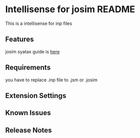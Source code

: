 # Intellisense for josim README

This is a intellisense for inp files

## Features

josim syatax guide is [here](https://joeydelp.github.io/JoSIM/syntax/)

## Requirements

you have to replace .inp file to .jsm or .josim

## Extension Settings
## Known Issues
## Release Notes
